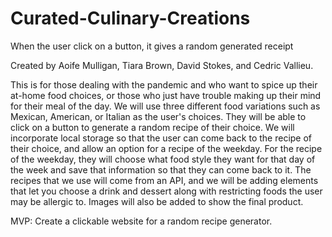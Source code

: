 # Curated-Culinary-Creations
 When the user click on a button, it gives a random generated receipt

Created by Aoife Mulligan, Tiara Brown, David Stokes, and Cedric Vallieu.

This is for those dealing with the pandemic and who want to spice up their at-home food choices, or those who just have trouble making up their mind for their meal of the day. We will use three different food variations such as Mexican, American, or Italian as the user's choices. They will be able to click on a button to generate a random recipe of their choice. We will incorporate local storage so that the user can come back to the recipe of their choice, and allow an option for a recipe of the weekday. For the recipe of the weekday, they will choose what food style they want for that day of the week and save that information so that they can come back to it. The recipes that we use will come from an API, and we will be adding elements that let you choose a drink and dessert along with restricting foods the user may be allergic to. Images will also be added to show the final product. 

MVP: Create a clickable website for a random recipe generator.
